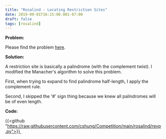 ```yaml
---
title: "Rosalind - Locating Restriction Sites"
date: 2019-09-01T16:15:00.001-07:00
draft: false
tags: [rosalind]
---
```


**Problem:**

Please find the problem [here](http://rosalind.info/problems/revp/).

**Solution:**

A restriction site is basically a palindrome (with the complement twist). I modified the Manacher's algorithm to solve this problem.

First, when trying to expand to find palindrome half-length, I apply the complement rule.

Second, I skipped the '#' sign thing because we knew all palindromes will be of even length.

**Code:**

{{<github "https://raw.githubusercontent.com/cshung/Competition/main/rosalind/revp.py">}} 

